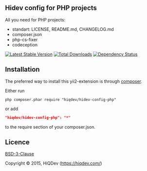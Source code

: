 Hidev config for PHP projects
-----------------------------

All you need for PHP projects:
- standart: LICENSE, README.md, CHANGELOG.md
- composer.json
- php-cs-fixer
- codeception


[![Latest Stable Version](https://poser.pugx.org/hiqdev/hidev-config-php/v/stable.png)](https://packagist.org/packages/hiqdev/hidev-config-php)
[![Total Downloads](https://poser.pugx.org/hiqdev/hidev-config-php/downloads.png)](https://packagist.org/packages/hiqdev/hidev-config-php)
[![Dependency Status](https://www.versioneye.com/php/hiqdev:hidev-config-php/dev-master/badge.svg)](https://www.versioneye.com/php/hiqdev:hidev-config-php/dev-master)

## Installation

The preferred way to install this yii2-extension is through [composer](http://getcomposer.org/download/).

Either run

```
php composer.phar require "hiqdev/hidev-config-php"
```

or add

```json
"hiqdev/hidev-config-php": "*"
```

to the require section of your composer.json.

## Licence

[BSD-3-Clause](http://choosealicense.com/licenses/bsd-3-clause)

Copyright © 2015, HiQDev (https://hiqdev.com/)
